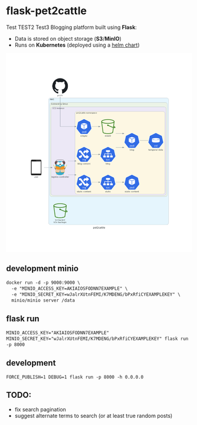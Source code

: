 # flask-pet2cattle
Test
TEST2
Test3
Blogging platform built using **Flask**:
* Data is stored on object storage (**S3**/**MinIO**)
* Runs on **Kubernetes** (deployed using a [helm chart](https://github.com/jordiprats/helm-pet2cattle))

![pet2cattle diagram](diagrams/pet2cattle.png "pet2cattle diagram")

## development minio

```
docker run -d -p 9000:9000 \
  -e "MINIO_ACCESS_KEY=AKIAIOSFODNN7EXAMPLE" \
  -e "MINIO_SECRET_KEY=wJalrXUtnFEMI/K7MDENG/bPxRfiCYEXAMPLEKEY" \
  minio/minio server /data
```

## flask run

```
MINIO_ACCESS_KEY="AKIAIOSFODNN7EXAMPLE" MINIO_SECRET_KEY="wJalrXUtnFEMI/K7MDENG/bPxRfiCYEXAMPLEKEY" flask run -p 8000
```

## development

```
FORCE_PUBLISH=1 DEBUG=1 flask run -p 8000 -h 0.0.0.0
```

## TODO:

* fix search pagination
* suggest alternate terms to search (or at least true random posts)
